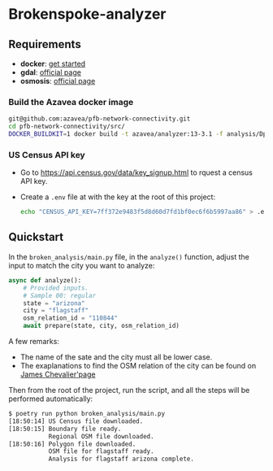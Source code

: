 # Brokenspoke-analyzer

## Requirements

- **docker**: [get started](https://www.docker.com/get-started/)
- **gdal**: [official page](https://gdal.org/download.html)
- **osmosis**: [official page](https://osmcode.org/osmium-tool/)

### Build the Azavea docker image

```bash
git@github.com:azavea/pfb-network-connectivity.git
cd pfb-network-connectivity/src/
DOCKER_BUILDKIT=1 docker build -t azavea/analyzer:13-3.1 -f analysis/Dpckerfile
```

### US Census API key

- Go to https://api.census.gov/data/key_signup.html to rquest a census API key.
- Create a `.env` file at with the key at the root of this project:

  ```bash
  echo "CENSUS_API_KEY=7ff372e9483f5d8d60d7fd1bf0ec6f6b5997aa86" > .env
  ```

## Quickstart

In the `broken_analysis/main.py` file, in the `analyze()` function, adjust the
input to match the city you want to analyze:

```py
async def analyze():
    # Provided inputs.
    # Sample 00: regular
    state = "arizona"
    city = "flagstaff"
    osm_relation_id = "110844"
    await prepare(state, city, osm_relation_id)
```

A few remarks:

- The name of the sate and the city must all be lower case.
- The exaplanations to find the OSM relation of the city can be found on
  [James Chevalier'page](https://github.com/JamesChevalier/cities#how-to-get-the-poly-file-for-a-specific-city=)

Then from the root of the project, run the script, and all the steps will be
performed automatically:

```bash
$ poetry run python broken_analysis/main.py
[18:50:14] US Census file downloaded.
[18:50:15] Boundary file ready.
           Regional OSM file downloaded.
[18:50:16] Polygon file downloaded.
           OSM file for flagstaff ready.
           Analysis for flagstaff arizona complete.
```
